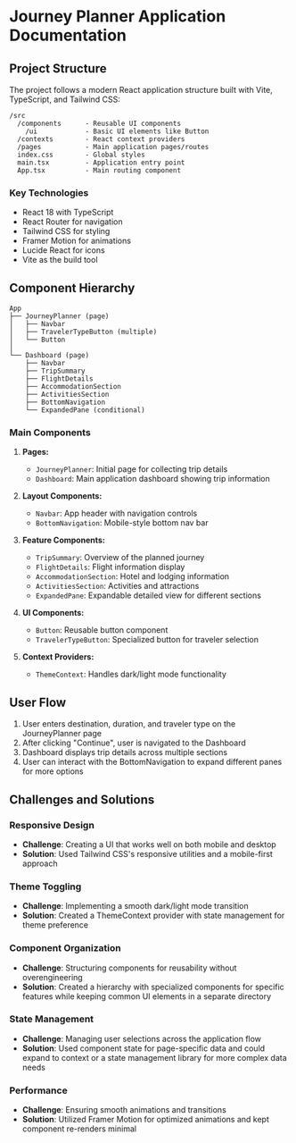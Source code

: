 # Journey Planner Application Documentation

## Project Structure

The project follows a modern React application structure built with Vite, TypeScript, and Tailwind CSS:

```
/src
  /components      - Reusable UI components
    /ui            - Basic UI elements like Button
  /contexts        - React context providers
  /pages           - Main application pages/routes
  index.css        - Global styles
  main.tsx         - Application entry point
  App.tsx          - Main routing component
```

### Key Technologies
- React 18 with TypeScript
- React Router for navigation
- Tailwind CSS for styling
- Framer Motion for animations
- Lucide React for icons
- Vite as the build tool

## Component Hierarchy

```
App
├── JourneyPlanner (page)
│   ├── Navbar
│   ├── TravelerTypeButton (multiple)
│   └── Button
│
└── Dashboard (page)
    ├── Navbar
    ├── TripSummary
    ├── FlightDetails
    ├── AccommodationSection
    ├── ActivitiesSection
    ├── BottomNavigation
    └── ExpandedPane (conditional)
```

### Main Components

1. **Pages:**
   - `JourneyPlanner`: Initial page for collecting trip details
   - `Dashboard`: Main application dashboard showing trip information

2. **Layout Components:**
   - `Navbar`: App header with navigation controls
   - `BottomNavigation`: Mobile-style bottom nav bar

3. **Feature Components:**
   - `TripSummary`: Overview of the planned journey
   - `FlightDetails`: Flight information display
   - `AccommodationSection`: Hotel and lodging information
   - `ActivitiesSection`: Activities and attractions
   - `ExpandedPane`: Expandable detailed view for different sections

4. **UI Components:**
   - `Button`: Reusable button component
   - `TravelerTypeButton`: Specialized button for traveler selection

5. **Context Providers:**
   - `ThemeContext`: Handles dark/light mode functionality

## User Flow

1. User enters destination, duration, and traveler type on the JourneyPlanner page
2. After clicking "Continue", user is navigated to the Dashboard
3. Dashboard displays trip details across multiple sections
4. User can interact with the BottomNavigation to expand different panes for more options

## Challenges and Solutions

### Responsive Design
- **Challenge**: Creating a UI that works well on both mobile and desktop
- **Solution**: Used Tailwind CSS's responsive utilities and a mobile-first approach

### Theme Toggling
- **Challenge**: Implementing a smooth dark/light mode transition
- **Solution**: Created a ThemeContext provider with state management for theme preference

### Component Organization
- **Challenge**: Structuring components for reusability without overengineering
- **Solution**: Created a hierarchy with specialized components for specific features while keeping common UI elements in a separate directory

### State Management
- **Challenge**: Managing user selections across the application flow
- **Solution**: Used component state for page-specific data and could expand to context or a state management library for more complex data needs

### Performance
- **Challenge**: Ensuring smooth animations and transitions
- **Solution**: Utilized Framer Motion for optimized animations and kept component re-renders minimal 